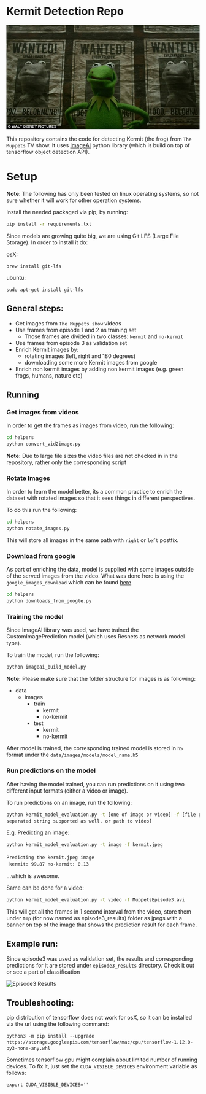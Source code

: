 # Kermit Detection Repo
![Kermit wanted](https://github.com/ilirosmanaj/detect_kermit/blob/master/readme_images/kermit_wanted.jpg)

This repository contains the code for detecting Kermit (the frog) from
`The Muppets` TV show. It uses [ImageAI](https://github.com/OlafenwaMoses/ImageAI) python library
(which is build on top of tensorflow object detection API).


# Setup

**Note**: The following has only been tested on linux operating systems,
so not sure whether it will work for other operation systems.

Install the needed packaged via pip, by running:

```bash
pip install -r requirements.txt
```

Since models are growing quite big, we are using Git LFS (Large File Storage). In order to install
it do:

osX:
```
brew install git-lfs
```

ubuntu:
```
sudo apt-get install git-lfs
```


## General steps:

* Get images from `The Muppets show` videos
* Use frames from episode 1 and 2 as training set
    * Those frames are divided in two classes: `kermit` and `no-kermit`
* Use frames from episode 3 as validation set
* Enrich Kermit images by:
    * rotating images (left, right and 180 degrees)
    * downloading some more Kermit images from google
* Enrich non kermit images by adding non kermit images (e.g. green frogs, humans, nature etc)

## Running

### Get images from videos

In order to get the frames as images from video, run the following:

```bash
cd helpers
python convert_vid2image.py
```

**Note:** Due to large file sizes the video files are not checked in in the repository, rather 
only the corresponding script

### Rotate Images

In order to learn the model better, its a common practice to enrich the dataset with 
rotated images so that it sees things in different perspectives.

To do this run the following:

```bash
cd helpers
python rotate_images.py
```

This will store all images in the same path with `right` or `left` postfix.

### Download from google

As part of enriching the data, model is supplied with some images outside of 
the served images from the video. What was done here is using the `google_images_download` which
can be found [here](https://github.com/hardikvasa/google-images-download)  


```bash
cd helpers
python downloads_from_google.py
```

### Training the model

Since ImageAI library was used, we have trained the CustomImagePrediction model (which uses Resnets as 
network model type).

To train the model, run the following:

```bash
python imageai_build_model.py
```

**Note:** Please make sure that the folder structure for images is as following:

* data
    * images
        * train
            * kermit
            * no-kermit
        * test
            * kermit
            * no-kermit
            
 After model is trained, the corresponding trained model is stored in `h5` format under 
 the `data/images/models/model_name.h5`

### Run predictions on the model

After having the model trained, you can run predictions on it using two different input formats
(either a video or image).

To run predictions on an image, run the following:

```bash
python kermit_model_evaluation.py -t [one of image or video] -f [file path to image - comma 
separated string supported as well, or path to video]
```

E.g. Predicting an image:

```bash
python kermit_model_evaluation.py -t image -f kermit.jpeg

Predicting the kermit.jpeg image
 kermit: 99.87 no-kermit: 0.13

```
...which is awesome.

Same can be done for a video:

```bash
python kermit_model_evaluation.py -t video -f MuppetsEpisode3.avi
```

This will get all the frames in 1 second interval from the video, store them under `tmp` (for now 
named as episode3_results) folder as jpegs with a banner on top of the image that shows the prediction result 
for each frame. 

## Example run:

Since episode3 was used as validation set, the results and corresponding predictions for it 
are stored under `episode3_results` directory. Check it out or see a part of classification

![Episode3 Results](https://github.com/ilirosmanaj/detect_kermit/blob/master/readme_images/episode3.gif)



## Troubleshooting:

pip distribution of tensorflow does not work for osX, so it can be installed via the url
using the following command:

```
python3 -m pip install --upgrade https://storage.googleapis.com/tensorflow/mac/cpu/tensorflow-1.12.0-py3-none-any.whl
```

Sometimes tensorflow gpu might complain about limited number of running devices. 
To fix it, just set the `CUDA_VISIBLE_DEVICES` environment variable as follows:

```
export CUDA_VISIBLE_DEVICES=''
```